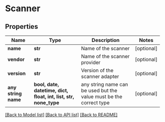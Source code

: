 # Scanner


## Properties
Name | Type | Description | Notes
------------ | ------------- | ------------- | -------------
**name** | **str** | Name of the scanner | [optional] 
**vendor** | **str** | Name of the scanner provider | [optional] 
**version** | **str** | Version of the scanner adapter | [optional] 
**any string name** | **bool, date, datetime, dict, float, int, list, str, none_type** | any string name can be used but the value must be the correct type | [optional]

[[Back to Model list]](../README.md#documentation-for-models) [[Back to API list]](../README.md#documentation-for-api-endpoints) [[Back to README]](../README.md)


